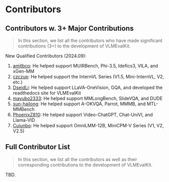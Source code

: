 # Contributors

## Contributors w. 3+ Major Contributions

> In this section, we list all the contributors who have made significant contributions (3+) to the development of VLMEvalKit.

New Qualified Contributors (2024.09):

1. [amitbcp](https://github.com/amitbcp): He helped support MUIRBench, Phi-3.5, Idefics3, VILA, and xGen-MM
2. [czczup](https://github.com/czczup): He helped support the InternVL Series (V1.5, Mini-InternVL, V2, etc.)
3. [DseidLi](https://github.com/DseidLi): He helped support LLaVA-OneVision, GQA, and developed the readthedocs site for VLMEvalKit
4. [mayubo2333](https://github.com/mayubo2333): He helped support MMLongBench, SlideVQA, and DUDE
5. [sun-hailong](https://github.com/sun-hailong): He helped support A-OKVQA, Parrot, MMMB, and MTL-MMBench
6. [PhoenixZ810](https://github.com/PhoenixZ810): He helped support Video-ChatGPT, Chat-UniVI, and Llama-VID
7. [Cuiunbo](https://github.com/Cuiunbo): He helped support OmniLMM-12B, MiniCPM-V Series (V1, V2, V2.5)

## Full Contributor List

> In this section, we list all the contributors as well as their corresponding contributions to the development of VLMEvalKit.

TBD.
